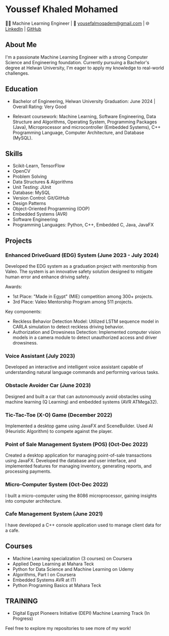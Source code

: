 
# Youssef Khaled Mohamed

👨‍💻 Machine Learning Engineer | 📧 yousefalmoqadem@gmail.com | 🌐 [LinkedIn](https://www.linkedin.com/in/youssef-khaled-mohamed/) | [GitHub](https://github.com/Youssef-KhaledMo)

## About Me

I'm a passionate Machine Learning Engineer with a strong Computer Science and Engineering foundation. Currently pursuing a Bachelor's degree at Helwan University, I'm eager to apply my knowledge to real-world challenges.

## Education

- Bachelor of Engineering, Helwan University
Graduation: June 2024 | Overall Rating: Very Good

- Relevant coursework: Machine Learning, Software Engineering, Data Structure and Algorithms, Operating System, Programming Packages (Java), Microprocessor and microcontroller (Embedded Systems), C++ Programming Language, Computer Architecture, and Database (MySQL).

## Skills

-	Scikit-Learn, TensorFlow
-	OpenCV
-	Problem Solving
-	Data Structures & Algorithms
-	Unit Testing: JUnit
-	Database: MySQL
-	Version Control: Git/GitHub
-	Design Patterns
-	Object-Oriented Programming (OOP)
-	Embedded Systems (AVR)
-	Software Engineering
-	Programming Languages: Python, C++, Embedded C, Java, JavaFX 

## Projects
### Enhanced DriveGuard (EDG) System (June 2023 - July 2024)
Developed the EDG system as a graduation project with mentorship from Valeo. The system is an innovative safety solution designed to mitigate human error and enhance driving safety.

Awards:
-	1st Place: "Made in Egypt" (MIE) competition among 300+ projects.
-	3rd Place: Valeo Mentorship Program among 511 projects.

Key components:
-	Reckless Behavior Detection Model: Utilized LSTM sequence model in CARLA simulation to detect reckless driving behavior.
-	Authorization and Drowsiness Detection: Implemented computer vision models in a camera module to detect unauthorized access and driver drowsiness.


### Voice Assistant (July 2023)

Developed an interactive and intelligent voice assistant capable of understanding natural language commands and performing various tasks.

### Obstacle Avoider Car (June 2023)

Designed and built a car that can autonomously avoid obstacles using machine learning (Q Learning) and embedded systems (AVR ATMega32).

### Tic-Tac-Toe (X-O) Game (December 2022)

Implemented a desktop game using JavaFX and SceneBuilder. Used AI (Heuristic Algorithm) to compete against the player.

### Point of Sale Management System (POS) (Oct-Dec 2022)

Created a desktop application for managing point-of-sale transactions using JavaFX. Developed the database and user interface, and implemented features for managing inventory, generating reports, and processing payments.

### Micro-Computer System (Oct-Dec 2022)

I built a micro-computer using the 8086 microprocessor, gaining insights into computer architecture.

### Cafe Management System (June 2021)

I have developed a C++ console application used to manage client data for a cafe.

## Courses
-	Machine Learning specialization (3 courses) on Coursera
-	Applied Deep Learning at Mahara Teck
-	Python for Data Science and Machine Learning on Udemy
-	Algorithms, Part I on Coursera
-	Embedded Systems AVR at ITI
-	Python Programing Basics at Mahara Teck

## TRAINING
-	Digital Egypt Pioneers Initiative (DEPI) Machine Learning Track (In Progress)


Feel free to explore my repositories to see more of my work!

<!--
**Youssef-KhaledMo/Youssef-KhaledMo** is a ✨ _special_ ✨ repository because its `README.md` (this file) appears on your GitHub profile.

Here are some ideas to get you started:

- 🔭 I’m currently working on ...
- 🌱 I’m currently learning ...
- 👯 I’m looking to collaborate on ...
- 🤔 I’m looking for help with ...
- 💬 Ask me about ...
- 📫 How to reach me: ...
- 😄 Pronouns: ...
- ⚡ Fun fact: ...
-->
